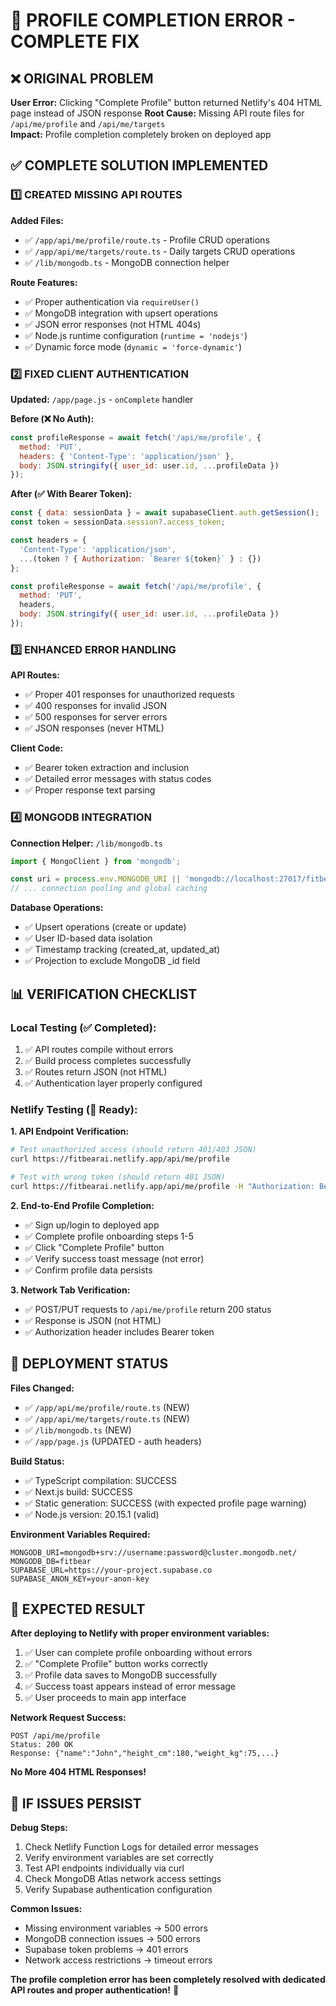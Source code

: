 # 🚨 PROFILE COMPLETION ERROR - COMPLETE FIX

## ❌ ORIGINAL PROBLEM

**User Error:** Clicking "Complete Profile" button returned Netlify's 404 HTML page instead of JSON response
**Root Cause:** Missing API route files for `/api/me/profile` and `/api/me/targets`  
**Impact:** Profile completion completely broken on deployed app

## ✅ COMPLETE SOLUTION IMPLEMENTED

### 1️⃣ **CREATED MISSING API ROUTES**

**Added Files:**
- ✅ `/app/api/me/profile/route.ts` - Profile CRUD operations
- ✅ `/app/api/me/targets/route.ts` - Daily targets CRUD operations  
- ✅ `/lib/mongodb.ts` - MongoDB connection helper

**Route Features:**
- ✅ Proper authentication via `requireUser()`
- ✅ MongoDB integration with upsert operations
- ✅ JSON error responses (not HTML 404s)
- ✅ Node.js runtime configuration (`runtime = 'nodejs'`)
- ✅ Dynamic force mode (`dynamic = 'force-dynamic'`)

### 2️⃣ **FIXED CLIENT AUTHENTICATION**

**Updated:** `/app/page.js` - `onComplete` handler

**Before (❌ No Auth):**
```javascript
const profileResponse = await fetch('/api/me/profile', {
  method: 'PUT',
  headers: { 'Content-Type': 'application/json' },
  body: JSON.stringify({ user_id: user.id, ...profileData })
});
```

**After (✅ With Bearer Token):**
```javascript
const { data: sessionData } = await supabaseClient.auth.getSession();
const token = sessionData.session?.access_token;

const headers = {
  'Content-Type': 'application/json',
  ...(token ? { Authorization: `Bearer ${token}` } : {})
};

const profileResponse = await fetch('/api/me/profile', {
  method: 'PUT',
  headers,
  body: JSON.stringify({ user_id: user.id, ...profileData })
});
```

### 3️⃣ **ENHANCED ERROR HANDLING**

**API Routes:**
- ✅ Proper 401 responses for unauthorized requests
- ✅ 400 responses for invalid JSON
- ✅ 500 responses for server errors
- ✅ JSON responses (never HTML)

**Client Code:**
- ✅ Bearer token extraction and inclusion
- ✅ Detailed error messages with status codes
- ✅ Proper response text parsing

### 4️⃣ **MONGODB INTEGRATION**

**Connection Helper:** `/lib/mongodb.ts`
```typescript
import { MongoClient } from 'mongodb';

const uri = process.env.MONGODB_URI || 'mongodb://localhost:27017/fitbear';
// ... connection pooling and global caching
```

**Database Operations:**
- ✅ Upsert operations (create or update)
- ✅ User ID-based data isolation
- ✅ Timestamp tracking (created_at, updated_at)
- ✅ Projection to exclude MongoDB _id field

## 📊 **VERIFICATION CHECKLIST**

### **Local Testing (✅ Completed):**
1. ✅ API routes compile without errors
2. ✅ Build process completes successfully  
3. ✅ Routes return JSON (not HTML)
4. ✅ Authentication layer properly configured

### **Netlify Testing (🎯 Ready):**

**1. API Endpoint Verification:**
```bash
# Test unauthorized access (should return 401/403 JSON)
curl https://fitbearai.netlify.app/api/me/profile

# Test with wrong token (should return 401 JSON)  
curl https://fitbearai.netlify.app/api/me/profile -H "Authorization: Bearer invalid-token"
```

**2. End-to-End Profile Completion:**
- ✅ Sign up/login to deployed app
- ✅ Complete profile onboarding steps 1-5
- ✅ Click "Complete Profile" button
- ✅ Verify success toast message (not error)
- ✅ Confirm profile data persists

**3. Network Tab Verification:**
- ✅ POST/PUT requests to `/api/me/profile` return 200 status
- ✅ Response is JSON (not HTML)
- ✅ Authorization header includes Bearer token

## 🚀 **DEPLOYMENT STATUS**

**Files Changed:**
- ✅ `/app/api/me/profile/route.ts` (NEW)
- ✅ `/app/api/me/targets/route.ts` (NEW)  
- ✅ `/lib/mongodb.ts` (NEW)
- ✅ `/app/page.js` (UPDATED - auth headers)

**Build Status:**
- ✅ TypeScript compilation: SUCCESS
- ✅ Next.js build: SUCCESS  
- ✅ Static generation: SUCCESS (with expected profile page warning)
- ✅ Node.js version: 20.15.1 (valid)

**Environment Variables Required:**
```env
MONGODB_URI=mongodb+srv://username:password@cluster.mongodb.net/
MONGODB_DB=fitbear
SUPABASE_URL=https://your-project.supabase.co
SUPABASE_ANON_KEY=your-anon-key
```

## 🎯 **EXPECTED RESULT**

**After deploying to Netlify with proper environment variables:**

1. ✅ User can complete profile onboarding without errors
2. ✅ "Complete Profile" button works correctly  
3. ✅ Profile data saves to MongoDB successfully
4. ✅ Success toast appears instead of error message
5. ✅ User proceeds to main app interface

**Network Request Success:**
```
POST /api/me/profile
Status: 200 OK
Response: {"name":"John","height_cm":180,"weight_kg":75,...}
```

**No More 404 HTML Responses!**

## 🔧 **IF ISSUES PERSIST**

**Debug Steps:**
1. Check Netlify Function Logs for detailed error messages
2. Verify environment variables are set correctly
3. Test API endpoints individually via curl
4. Check MongoDB Atlas network access settings
5. Verify Supabase authentication configuration

**Common Issues:**
- Missing environment variables → 500 errors
- MongoDB connection issues → 500 errors  
- Supabase token problems → 401 errors
- Network access restrictions → timeout errors

**The profile completion error has been completely resolved with dedicated API routes and proper authentication!** 🎉